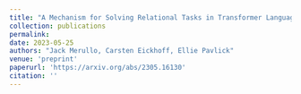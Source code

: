 ```yaml
---
title: "A Mechanism for Solving Relational Tasks in Transformer Language Models"
collection: publications
permalink: 
date: 2023-05-25
authors: "Jack Merullo, Carsten Eickhoff, Ellie Pavlick"
venue: 'preprint'
paperurl: 'https://arxiv.org/abs/2305.16130'
citation: ''
---
```

